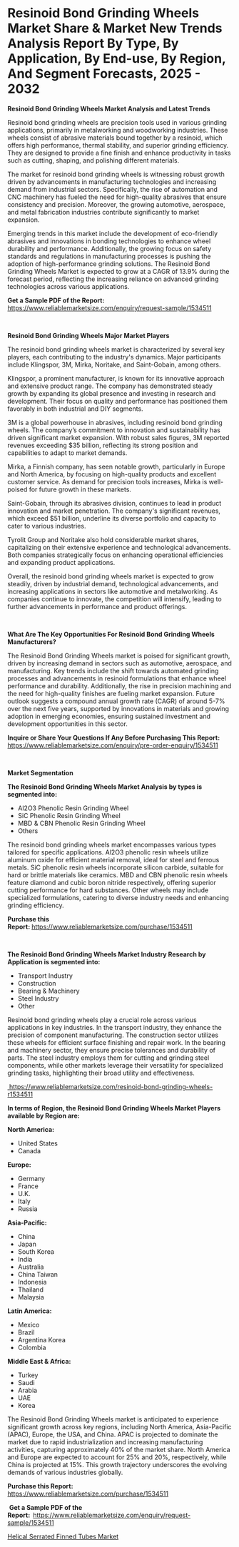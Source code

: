 <p><h1>Resinoid Bond Grinding Wheels Market Share & Market New Trends Analysis Report By Type, By Application, By End-use, By Region, And Segment Forecasts, 2025 - 2032</h1></p><p><strong>Resinoid Bond Grinding Wheels Market Analysis and Latest Trends</strong></p>
<p><p>Resinoid bond grinding wheels are precision tools used in various grinding applications, primarily in metalworking and woodworking industries. These wheels consist of abrasive materials bound together by a resinoid, which offers high performance, thermal stability, and superior grinding efficiency. They are designed to provide a fine finish and enhance productivity in tasks such as cutting, shaping, and polishing different materials.</p><p>The market for resinoid bond grinding wheels is witnessing robust growth driven by advancements in manufacturing technologies and increasing demand from industrial sectors. Specifically, the rise of automation and CNC machinery has fueled the need for high-quality abrasives that ensure consistency and precision. Moreover, the growing automotive, aerospace, and metal fabrication industries contribute significantly to market expansion.</p><p>Emerging trends in this market include the development of eco-friendly abrasives and innovations in bonding technologies to enhance wheel durability and performance. Additionally, the growing focus on safety standards and regulations in manufacturing processes is pushing the adoption of high-performance grinding solutions. The Resinoid Bond Grinding Wheels Market is expected to grow at a CAGR of 13.9% during the forecast period, reflecting the increasing reliance on advanced grinding technologies across various applications.</p></p>
<p><strong>Get a Sample PDF of the Report:&nbsp;</strong> <a href="https://www.reliablemarketsize.com/enquiry/request-sample/1534511?utm_campaign=2212&utm_medium=2&utm_source=Github&utm_content=ia&utm_term=02022025&utm_id=resinoid-bond-grinding-wheels">https://www.reliablemarketsize.com/enquiry/request-sample/1534511</a></p>
<p>&nbsp;</p>
<p><strong>Resinoid Bond Grinding Wheels Major Market Players</strong></p>
<p><p>The resinoid bond grinding wheels market is characterized by several key players, each contributing to the industry's dynamics. Major participants include Klingspor, 3M, Mirka, Noritake, and Saint-Gobain, among others.</p><p>Klingspor, a prominent manufacturer, is known for its innovative approach and extensive product range. The company has demonstrated steady growth by expanding its global presence and investing in research and development. Their focus on quality and performance has positioned them favorably in both industrial and DIY segments.</p><p>3M is a global powerhouse in abrasives, including resinoid bond grinding wheels. The company’s commitment to innovation and sustainability has driven significant market expansion. With robust sales figures, 3M reported revenues exceeding $35 billion, reflecting its strong position and capabilities to adapt to market demands.</p><p>Mirka, a Finnish company, has seen notable growth, particularly in Europe and North America, by focusing on high-quality products and excellent customer service. As demand for precision tools increases, Mirka is well-poised for future growth in these markets.</p><p>Saint-Gobain, through its abrasives division, continues to lead in product innovation and market penetration. The company's significant revenues, which exceed $51 billion, underline its diverse portfolio and capacity to cater to various industries.</p><p>Tyrolit Group and Noritake also hold considerable market shares, capitalizing on their extensive experience and technological advancements. Both companies strategically focus on enhancing operational efficiencies and expanding product applications.</p><p>Overall, the resinoid bond grinding wheels market is expected to grow steadily, driven by industrial demand, technological advancements, and increasing applications in sectors like automotive and metalworking. As companies continue to innovate, the competition will intensify, leading to further advancements in performance and product offerings.</p></p>
<p>&nbsp;</p>
<p><strong>What Are The Key Opportunities For Resinoid Bond Grinding Wheels Manufacturers?</strong></p>
<p><p>The Resinoid Bond Grinding Wheels market is poised for significant growth, driven by increasing demand in sectors such as automotive, aerospace, and manufacturing. Key trends include the shift towards automated grinding processes and advancements in resinoid formulations that enhance wheel performance and durability. Additionally, the rise in precision machining and the need for high-quality finishes are fueling market expansion. Future outlook suggests a compound annual growth rate (CAGR) of around 5-7% over the next five years, supported by innovations in materials and growing adoption in emerging economies, ensuring sustained investment and development opportunities in this sector.</p></p>
<p><strong>Inquire or Share Your Questions If Any Before Purchasing This Report:</strong> <a href="https://www.reliablemarketsize.com/enquiry/pre-order-enquiry/1534511?utm_campaign=2212&utm_medium=2&utm_source=Github&utm_content=ia&utm_term=02022025&utm_id=resinoid-bond-grinding-wheels">https://www.reliablemarketsize.com/enquiry/pre-order-enquiry/1534511</a></p>
<p>&nbsp;</p>
<p><strong>Market Segmentation</strong></p>
<p><strong>The Resinoid Bond Grinding Wheels Market Analysis by types is segmented into:</strong></p>
<p><ul><li>Al2O3 Phenolic Resin Grinding Wheel</li><li>SiC Phenolic Resin Grinding Wheel</li><li>MBD & CBN Phenolic Resin Grinding Wheel</li><li>Others</li></ul></p>
<p><p>The resinoid bond grinding wheels market encompasses various types tailored for specific applications. Al2O3 phenolic resin wheels utilize aluminum oxide for efficient material removal, ideal for steel and ferrous metals. SiC phenolic resin wheels incorporate silicon carbide, suitable for hard or brittle materials like ceramics. MBD and CBN phenolic resin wheels feature diamond and cubic boron nitride respectively, offering superior cutting performance for hard substances. Other wheels may include specialized formulations, catering to diverse industry needs and enhancing grinding efficiency.</p></p>
<p><strong>Purchase this Report:&nbsp;</strong><a href="https://www.reliablemarketsize.com/purchase/1534511?utm_campaign=2212&utm_medium=2&utm_source=Github&utm_content=ia&utm_term=02022025&utm_id=resinoid-bond-grinding-wheels">https://www.reliablemarketsize.com/purchase/1534511</a></p>
<p>&nbsp;</p>
<p><strong>The Resinoid Bond Grinding Wheels Market Industry Research by Application is segmented into:</strong></p>
<p><ul><li>Transport Industry</li><li>Construction</li><li>Bearing & Machinery</li><li>Steel Industry</li><li>Other</li></ul></p>
<p><p>Resinoid bond grinding wheels play a crucial role across various applications in key industries. In the transport industry, they enhance the precision of component manufacturing. The construction sector utilizes these wheels for efficient surface finishing and repair work. In the bearing and machinery sector, they ensure precise tolerances and durability of parts. The steel industry employs them for cutting and grinding steel components, while other markets leverage their versatility for specialized grinding tasks, highlighting their broad utility and effectiveness.</p></p>
<p><a href="https://www.reliablemarketsize.com/resinoid-bond-grinding-wheels-r1534511?utm_campaign=2212&utm_medium=2&utm_source=Github&utm_content=ia&utm_term=02022025&utm_id=resinoid-bond-grinding-wheels">&nbsp;https://www.reliablemarketsize.com/resinoid-bond-grinding-wheels-r1534511</a></p>
<p><strong>In terms of Region, the Resinoid Bond Grinding Wheels Market Players available by Region are:</strong></p>
<p>
    <p> <strong> North America: </strong>
        <ul>
            <li>United States</li>
            <li>Canada</li>
        </ul>
        </p> 
    <p> <strong> Europe: </strong>
        <ul>
            <li>Germany</li>
            <li>France</li>
            <li>U.K.</li>
            <li>Italy</li>
            <li>Russia</li>
        </ul>
        </p> 
    <p> <strong> Asia-Pacific: </strong>
        <ul>
            <li>China</li>
            <li>Japan</li>
            <li>South Korea</li>
            <li>India</li>
            <li>Australia</li>
            <li>China Taiwan</li>
            <li>Indonesia</li>
            <li>Thailand</li>
            <li>Malaysia</li>
        </ul>
        </p> 
    <p> <strong> Latin America: </strong>
        <ul>
            <li>Mexico</li>
            <li>Brazil</li>
            <li>Argentina Korea</li>
            <li>Colombia</li>
        </ul>
        </p> 
    <p> <strong> Middle East & Africa: </strong>
        <ul>
            <li>Turkey</li>
            <li>Saudi</li>
            <li>Arabia</li>
            <li>UAE</li>
            <li>Korea</li>
        </ul>
    </p>
    </p>
<p><p>The Resinoid Bond Grinding Wheels market is anticipated to experience significant growth across key regions, including North America, Asia-Pacific (APAC), Europe, the USA, and China. APAC is projected to dominate the market due to rapid industrialization and increasing manufacturing activities, capturing approximately 40% of the market share. North America and Europe are expected to account for 25% and 20%, respectively, while China is projected at 15%. This growth trajectory underscores the evolving demands of various industries globally.</p></p>
<p><strong>Purchase this Report: </strong><a href="https://www.reliablemarketsize.com/purchase/1534511?utm_campaign=2212&utm_medium=2&utm_source=Github&utm_content=ia&utm_term=02022025&utm_id=resinoid-bond-grinding-wheels">https://www.reliablemarketsize.com/purchase/1534511</a></p>
<p>&nbsp;<strong>Get a Sample PDF of the Report:&nbsp;&nbsp;</strong><a href="https://www.reliablemarketsize.com/enquiry/request-sample/1534511?utm_campaign=2212&utm_medium=2&utm_source=Github&utm_content=ia&utm_term=02022025&utm_id=resinoid-bond-grinding-wheels">https://www.reliablemarketsize.com/enquiry/request-sample/1534511</a></p>
<p><strong></strong></p>
<p><p><a href="https://github.com/gullattedenna/Market-Research-Report-List-1/blob/main/helical-serrated-finned-tubes-market.md?utm_campaign=2212&utm_medium=2&utm_source=Github&utm_content=ia&utm_term=02022025&utm_id=resinoid-bond-grinding-wheels">Helical Serrated Finned Tubes Market</a></p></p>